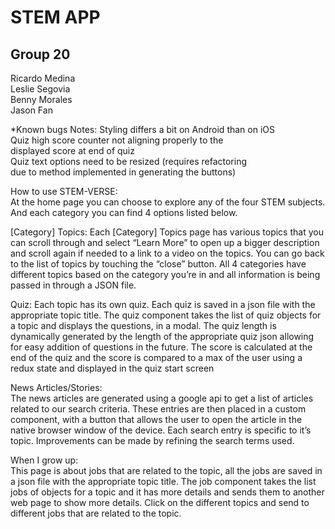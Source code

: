 # STEM APP

## Group 20

Ricardo Medina  
Leslie Segovia  
Benny Morales  
Jason Fan  



\*Known bugs Notes:
Styling differs a bit on Android than on iOS  
Quiz high score counter not aligning properly to the  
displayed score at end of quiz  
Quiz text options need to be resized (requires refactoring  
due to method implemented in generating the buttons)

How to use STEM-VERSE:  
At the home page you can choose to explore any of the four STEM subjects.  And each category you can find 4 options listed below.

[Category] Topics:
Each [Category] Topics page has various topics that you can scroll through and select “Learn More” to open up a bigger description and scroll again if needed to a link to a video on the topics. You can go back to the list of topics by touching the “close” button. All 4 categories have different topics based on the category you’re in and all information is being passed in through a JSON file.  

Quiz:
Each topic has its own quiz. Each quiz is saved in a json file with the appropriate topic title. The quiz component takes the list of quiz objects for a topic and displays the questions, in a modal. The quiz length is dynamically generated by the length of the appropriate quiz json allowing for easy addition of questions in the future. The score is calculated at the end of the quiz and the score is compared to a max of the user using a redux state and displayed in the quiz start screen  

News Articles/Stories:  
The news articles are generated using a google api to get a list of articles related to our search criteria. These entries are then placed in a custom component, with a button that allows the user to open the article in the native browser window of the device. Each search entry is specific to it’s topic. Improvements can be made by refining the search terms used.  

When I grow up:  
This page is about jobs that are related to the topic, all the jobs are saved in a json file with the appropriate topic title. The job component takes the list jobs of objects for a topic and it has more details and sends them to another web page to show more details. Click on the different topics and send to different jobs that are related to the topic.  
